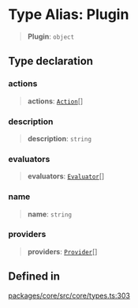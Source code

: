 # Type Alias: Plugin

> **Plugin**: `object`

## Type declaration

### actions

> **actions**: [`Action`](../interfaces/Action.md)[]

### description

> **description**: `string`

### evaluators

> **evaluators**: [`Evaluator`](../interfaces/Evaluator.md)[]

### name

> **name**: `string`

### providers

> **providers**: [`Provider`](../interfaces/Provider.md)[]

## Defined in

[packages/core/src/core/types.ts:303](https://github.com/ai16z/eliza/blob/main/packages/core/src/core/types.ts#L303)
